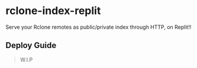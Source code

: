 # rclone-index-replit
Serve your Rclone remotes as public/private index through HTTP, on Replit!!

## Deploy Guide
> W.I.P
